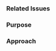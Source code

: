 ### Related Issues

<!-- Link to the issues that are solved with this PR. -->

### Purpose

<!--- Describe the problem or feature. -->

### Approach

<!--- How does this address the problem? -->
